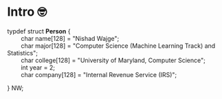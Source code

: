 # Intro 🤓 

typdef struct __Person__ {<br/>
&emsp;&emsp; char name[128] = "Nishad Wajge";<br/>
&emsp;&emsp; char major[128] = "Computer Science (Machine Learning Track) and Statistics";<br/>
&emsp;&emsp; char college[128] = "University of Maryland, Computer Science";<br/>
&emsp;&emsp; int year = 2;<br/>
&emsp;&emsp; char company[128] = "Internal Revenue Service (IRS)";<br/>

} NW;


  
